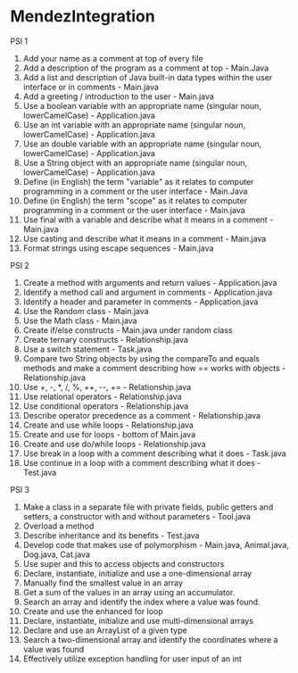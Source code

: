 # MendezIntegration
PSI 1

1. Add your name as a comment at top of every file
2. Add a description of the program as a comment at top - Main.Java
3. Add a list and description of Java built-in data types within the user interface or in comments - Main.java
4. Add a greeting / introduction to the user -  Main.java
5. Use a boolean variable with an appropriate name  (singular noun, lowerCamelCase) - Application.java
6. Use an int variable with an appropriate name (singular noun, lowerCamelCase) - Application.java
7. Use an double variable with an appropriate name (singular noun, lowerCamelCase) - Application.java 
8. Use a String object with an appropriate name (singular noun, lowerCamelCase) - Application.java
9. Define (in English) the term "variable" as it relates to computer programming in a comment or the user interface - Main.Java
10. Define (in English) the term "scope" as it relates to computer programming in a comment or the user interface - Main.java
11. Use final with a variable and describe what it means in a comment - Main.java
12. Use casting and describe what it means in a comment - Main.java
13. Format strings using escape sequences - Main.java

PSI 2
1. Create a method with arguments and return values - Application.java
2. Identify a method call and argument in comments - Application.java
3. Identify a header and parameter in comments - Application.java
4. Use the Random class - Main.java
5. Use the Math class - Main.java
6. Create if/else constructs - Main.java under random class
7. Create ternary constructs - Relationship.java
8. Use a switch statement - Task.java
9. Compare two String objects by using the compareTo and equals methods and make a comment describing how == works with objects - Relationship.java
10. Use +, -, *, /, %, ++, --, +=  - Relationship.java
11. Use relational operators - Relationship.java
12. Use conditional operators - Relationship.java
13. Describe operator precedence as a comment - Relationship.java
14. Create and use while loops - Relationship.java
15. Create and use for loops - bottom of Main.java
16. Create and use do/while loops - Relationship.java
17. Use break in a loop with a comment describing what it does - Task.java
18. Use continue in a loop with a comment describing what it does - Test.java

PSI 3
1. Make a class in a separate file with private fields, public getters and setters, a constructor with and without parameters - Tool.java
2. Overload a method
3. Describe inheritance and its benefits - Test.java
4. Develop code that makes use of polymorphism - Main.java, Animal.java, Dog.java, Cat.java
5. Use super and this to access objects and constructors
6. Declare, instantiate, initialize and use a one-dimensional array
7. Manually find the smallest value in an array
8. Get a sum of the values in an array using an accumulator.
9. Search an array and identify the index where a value was found.
10. Create and use the enhanced for loop
11. Declare, instantiate, initialize and use multi-dimensional arrays
12. Declare and use an ArrayList of a given type
13. Search a two-dimensional array and identify the coordinates where a value was found
14. Effectively utilize exception handling for user input of an int

